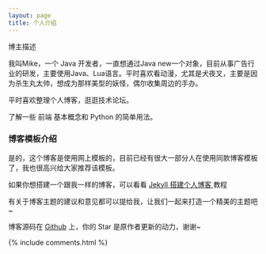 ```yaml
---
layout: page
title: 个人介绍 
---
```


博主描述 

我叫Mike，一个 Java 开发者，一直想通过Java  new一个对象，目前从事广告行业的研发，主要使用Java、Lua语言。平时喜欢看动漫，尤其是犬夜叉，主要是因为杀生丸太帅，想成为那样美型的妖怪，偶尔收集周边的手办。

<p>
平时喜欢整理个人博客，逛逛技术论坛。

<p>
了解一些 前端 基本概念和 Python 的简单用法。

<p>

<p>

<p>

<h3> 博客模板介绍 </h3>

<p>

是的，这个博客是使用网上模板的，目前已经有很大一部分人在使用同款博客模板了，我也很高兴给大家推荐该模板。

<p>

如果你想搭建一个跟我一样的博客，可以看看
<a href="/2016/10/jekyll_tutorials1/"> Jekyll 搭建个人博客 </a>
教程

<p>

有关于博客主题的建议和意见都可以提给我，让我们一起来打造一个精美的主题吧~ 

<p>

博客源码在 <a target="_blank" href='https://github.com/leopardpan/leopardpan.github.io/'>Github</a> 上，你的 Star 是原作者更新的动力，谢谢~

{% include comments.html %}

